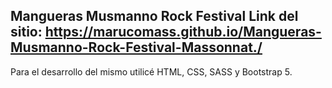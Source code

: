 Mangueras Musmanno Rock Festival
Link del sitio: https://marucomass.github.io/Mangueras-Musmanno-Rock-Festival-Massonnat./
---
Para el desarrollo del mismo utilicé HTML, CSS, SASS y Bootstrap 5.

